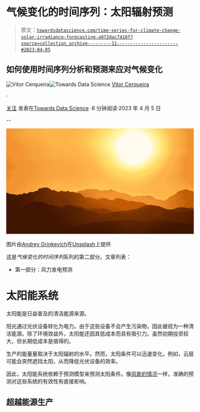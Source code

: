 # 气候变化的时间序列：太阳辐射预测

> 原文：[`towardsdatascience.com/time-series-for-climate-change-solar-irradiance-forecasting-a972dac7418f?source=collection_archive---------11-----------------------#2023-04-05`](https://towardsdatascience.com/time-series-for-climate-change-solar-irradiance-forecasting-a972dac7418f?source=collection_archive---------11-----------------------#2023-04-05)

## 如何使用时间序列分析和预测来应对气候变化

[](https://vcerq.medium.com/?source=post_page-----a972dac7418f--------------------------------)![Vitor Cerqueira](https://vcerq.medium.com/?source=post_page-----a972dac7418f--------------------------------)[](https://towardsdatascience.com/?source=post_page-----a972dac7418f--------------------------------)![Towards Data Science](https://towardsdatascience.com/?source=post_page-----a972dac7418f--------------------------------) [Vitor Cerqueira](https://vcerq.medium.com/?source=post_page-----a972dac7418f--------------------------------)

·

[关注](https://medium.com/m/signin?actionUrl=https%3A%2F%2Fmedium.com%2F_%2Fsubscribe%2Fuser%2Fefb5f27c836d&operation=register&redirect=https%3A%2F%2Ftowardsdatascience.com%2Ftime-series-for-climate-change-solar-irradiance-forecasting-a972dac7418f&user=Vitor+Cerqueira&userId=efb5f27c836d&source=post_page-efb5f27c836d----a972dac7418f---------------------post_header-----------) 发表在[Towards Data Science](https://towardsdatascience.com/?source=post_page-----a972dac7418f--------------------------------) ·8 分钟阅读·2023 年 4 月 5 日[](https://medium.com/m/signin?actionUrl=https%3A%2F%2Fmedium.com%2F_%2Fvote%2Ftowards-data-science%2Fa972dac7418f&operation=register&redirect=https%3A%2F%2Ftowardsdatascience.com%2Ftime-series-for-climate-change-solar-irradiance-forecasting-a972dac7418f&user=Vitor+Cerqueira&userId=efb5f27c836d&source=-----a972dac7418f---------------------clap_footer-----------)

--

[](https://medium.com/m/signin?actionUrl=https%3A%2F%2Fmedium.com%2F_%2Fbookmark%2Fp%2Fa972dac7418f&operation=register&redirect=https%3A%2F%2Ftowardsdatascience.com%2Ftime-series-for-climate-change-solar-irradiance-forecasting-a972dac7418f&source=-----a972dac7418f---------------------bookmark_footer-----------)![](img/8cb4875f364354ea926c19d6ebf8674d.png)

图片由[Andrey Grinkevich](https://unsplash.com/@grin?utm_source=medium&utm_medium=referral)在[Unsplash](https://unsplash.com/?utm_source=medium&utm_medium=referral)上提供

这是*气候变化的时间序列*系列的第二部分。文章列表：

+   第一部分：风力发电预测

# 太阳能系统

太阳能是日益普及的清洁能源来源。

阳光通过光伏设备转化为电力。由于这些设备不会产生污染物，因此被视为一种清洁能源。除了环境效益外，太阳能还因其低成本而具有吸引力。虽然初期投资较大，但长期低成本是值得的。

生产的能量量取决于太阳辐射的水平。然而，太阳条件可以迅速变化。例如，云层可能会突然遮挡太阳，从而降低光伏设备的效率。

因此，太阳能系统依赖于预测模型来预测太阳条件。像[风能的情况](https://medium.com/towards-data-science/time-series-for-climate-change-forecasting-wind-power-8ed6d653a255)一样，准确的预测对这些系统的有效性有直接影响。

## 超越能源生产
